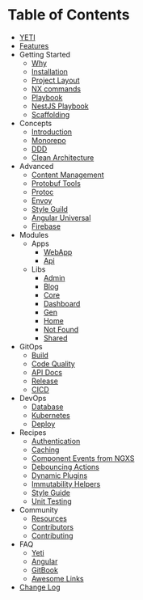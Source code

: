 # Table of Contents

- [YETI](../README.md)
- [Features](features.md)
- Getting Started
  - [Why](introduction/why.md)
  - [Installation](introduction/installation.md)
  - [Project Layout](introduction/project-layout.md)
  - [NX commands](introduction/nx.md)
  - [Playbook](introduction/playbook.md)
  - [NestJS Playbook](introduction/nest-playbook.md)
  - [Scaffolding](introduction/scaffolding.md)
- Concepts
  - [Introduction](concepts/monorepo.md)
  - [Monorepo](concepts/monorepo.md)
  - [DDD](concepts/monorepo.md)
  - [Clean Architecture](concepts/monorepo.md)
- Advanced
  - [Content Management](advanced/blog.md)
  - [Protobuf Tools](advanced/buf.md)
  - [Protoc](advanced/protoc.md)
  - [Envoy](advanced/envoy.md)
  - [Style Guild](advanced/style-guide.md)
  - [Angular Universal](advanced/universal.md)
  - [Firebase](advanced/firebase.md)
- Modules
  - Apps
    - [WebApp](../apps/webapp/README.md)
    - [Api](../apps/api/README.md)
  - Libs
    - [Admin](../libs/admin/README.md)
    - [Blog](../libs/blog/README.md)
    - [Core](../libs/core/README.md)
    - [Dashboard](../libs/dashboard/README.md)
    - [Gen](../libs/gen/README.md)
    - [Home](../libs/home/README.md)
    - [Not Found](../libs/not-found/README.md)
    - [Shared](../libs/shared/README.md)
- GitOps
  - [Build](gitops/build.md)
  - [Code Quality](gitops/code-quality.md)
  - [API Docs](gitops/compodoc.md)
  - [Release](gitops/release.md)
  - [CICD](gitops/cicd.md)
- DevOps
  - [Database](devops/database.md)
  - [Kubernetes](devops/kubernetes.md)
  - [Deploy](devops/deploy.md)
- Recipes
  - [Authentication](recipes/authentication.md)
  - [Caching](recipes/cache.md)
  - [Component Events from NGXS](recipes/component-events-from-ngxs.md)
  - [Debouncing Actions](recipes/debouncing-actions.md)
  - [Dynamic Plugins](recipes/dynamic-plugins.md)
  - [Immutability Helpers](recipes/immutability-helpers.md)
  - [Style Guide](recipes/style-guide.md)
  - [Unit Testing](recipes/unit-testing.md)
- Community
  - [Resources](community/projects.md)
  - [Contributors](community/contributors.md)
  - [Contributing](community/contributing.md)
- FAQ
  - [Yeti](faq/yeti.md)
  - [Angular](faq/angular.md)
  - [GitBook](faq/gitbook.md)
  - [Awesome Links](faq/awesome.md)
- [Change Log](../CHANGELOG.md)
